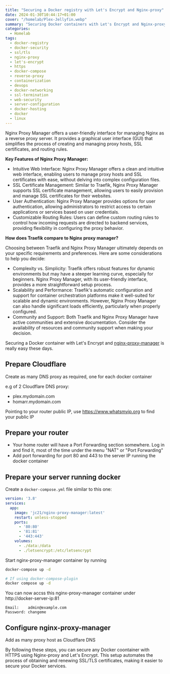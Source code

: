 ```yaml
---
title: "Securing a Docker registry with Let's Encrypt and Nginx-proxy"
date: 2024-01-30T10:44:17+01:00
cover: "/homelab/Plex-Jellyfin.webp"
summary: "Securing Docker containers with Let's Encrypt and Nginx-proxy-manager involves setting up a reverse proxy with SSL termination using `nginx-proxy` and obtaining SSL/TLS certificates with the help of letsencrypt"
categories:
  - Homelab
tags:
  - docker-registry
  - docker-security
  - ssl/tls
  - nginx-proxy
  - let's-encrypt
  - https
  - docker-compose
  - reverse-proxy
  - containerization
  - devops
  - docker-networking
  - ssl-termination
  - web-security
  - server-configuration
  - docker-hosting
  - docker
  - linux
---
```

Nginx Proxy Manager offers a user-friendly interface for managing Nginx as a reverse proxy server. It provides a graphical user interface (GUI) that simplifies the process of creating and managing proxy hosts, SSL certificates, and routing rules.

**Key Features of Nginx Proxy Manager:**

* Intuitive Web Interface: Nginx Proxy Manager offers a clean and intuitive web interface, enabling users to manage proxy hosts and SSL certificates with ease, without delving into complex configuration files.
* SSL Certificate Management: Similar to Traefik, Nginx Proxy Manager supports SSL certificate management, allowing users to easily provision and manage SSL certificates for their websites.
* User Authentication: Nginx Proxy Manager provides options for user authentication, allowing administrators to restrict access to certain applications or services based on user credentials.
* Customizable Routing Rules: Users can define custom routing rules to control how incoming requests are directed to backend services, providing flexibility in configuring the proxy behavior.

**How does Traefik compare to Nginx proxy manager?**

Choosing between Traefik and Nginx Proxy Manager ultimately depends on your specific requirements and preferences. Here are some considerations to help you decide:

* Complexity vs. Simplicity: Traefik offers robust features for dynamic environments but may have a steeper learning curve, especially for beginners. Nginx Proxy Manager, with its user-friendly interface, provides a more straightforward setup process.
* Scalability and Performance: Traefik's automatic configuration and support for container orchestration platforms make it well-suited for scalable and dynamic environments. However, Nginx Proxy Manager can also handle significant loads efficiently, particularly when properly configured.
* Community and Support: Both Traefik and Nginx Proxy Manager have active communities and extensive documentation. Consider the availability of resources and community support when making your decision.

Securing a Docker container with Let's Encrypt and [nginx-proxy-manager](https://nginxproxymanager.com) is really easy these days.

## Prepare Cloudflare
Create as many DNS proxy as required, one for each docker container

e.g of 2 Cloudflare DNS proxy:
* plex.mydomain.com
* homarr.mydomain.com

Pointing to your router public IP, use https://www.whatsmyip.org to find your public IP

## Prepare your router
* Your home router will have a Port Forwarding section somewhere. Log in and find it, most of the time under the menu "NAT" or "Port Forwarding"
* Add port forwarding for port 80 and 443 to the server IP running the docker container

## Prepare your server running docker
Create a `docker-compose.yml` file similar to this one:
```yaml
version: '3.8'
services:
  app:
    image: 'jc21/nginx-proxy-manager:latest'
    restart: unless-stopped
    ports:
      - '80:80'
      - '81:81'
      - '443:443'
    volumes:
      - ./data:/data
      - ./letsencrypt:/etc/letsencrypt
```
Start nginx-proxy-manager container by running
```bash
docker-compose up -d

# If using docker-compose-plugin
docker compose up -d
```

You can now accss this nginx-proxy-manager container under http://docker-server-ip:81

```
Email:    admin@example.com
Password: changeme
```

## Configure nginx-proxy-manager
Add as many proxy host as Cloudflare DNS

By following these steps, you can secure any Docker coontainer with HTTPS using Nginx-proxy and Let's Encrypt. This setup automates the process of obtaining and renewing SSL/TLS certificates, making it easier to secure your Docker services.

